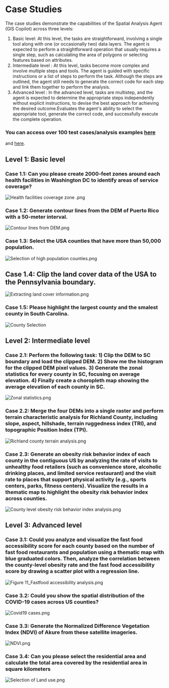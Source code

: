 # Case Studies
The case studies demonstrate the capabilities of the Spatial Analysis Agent (GIS Copilot) across three levels:

1. Basic level: At this level, the tasks are straightforward, involving a single tool along with one (or occasionally two) data layers. The agent is expected to perform a straightforward operation that usually requires a single step, such as calculating the area of polygons or selecting features based on attributes.
2. Intermediate level : At this level, tasks become more complex and involve multiple steps and tools. The agent is guided with specific instructions or a list of steps to perform the task. Although the steps are outlined, the agent still needs to generate the correct code for each step and link them together to perform the analysis.
3. Advanced level : In the advanced level, tasks are multistep, and the agent is expected to determine the appropriate steps independently without explicit instructions, to devise the best approach for achieving the desired outcome.Evaluates the agent's ability to select the appropriate tool, generate the correct code, and successfully execute the complete operation.

### You can access over 100 test cases/analysis examples [here](https://giscience.psu.edu/copilot_test/) 
and [here](https://giscience.psu.edu/gis-copilot-demonstrations/).

## Level 1: Basic level
### Case 1.1: Can you please create 2000-feet zones around each health facilities in Washington DC to identify areas of service coverage?

![Health facilities coverage zone .png](Doc%2FCase%20Studies%2FLevel%201%2FHealth%20facilities%20coverage%20zone%20.png)

### Case 1.2: Generate contour lines from the DEM of Puerto Rico with a 50-meter interval.

![Contour lines from DEM.png](Doc%2FCase%20Studies%2FLevel%201%2FContour%20lines%20from%20DEM.png)

### Case 1.3: Select the USA counties that have more than 50,000 population.

![Selection of high population counties.png](Doc%2FCase%20Studies%2FLevel%201%2FSelection%20of%20high%20population%20counties.png)

## Case 1.4: Clip the land cover data of the USA to the Pennsylvania boundary.

![Extracting land cover information.png](Doc%2FCase%20Studies%2FLevel%201%2FExtracting%20land%20cover%20information.png)

### Case 1.5: Please highlight the largest county and the smalest county in South Carolina.
![County Selection](Doc/Case%20Studies/Level%202/CountySelection.png)

## Level 2: Intermediate level
### Case 2.1: Perform the following task: 1) Clip the DEM to SC boundary and load the clipped DEM. 2) Show me the histogram for the clipped DEM pixel values. 3) Generate the zonal statistics for every county in SC, focusing on average elevation. 4) Finally create a choropleth map showing the average elevation of each county in SC.

![Zonal statistics.png](Doc%2FCase%20Studies%2FLevel%202%2FZonal%20statistics.png)


### Case 2.2: Merge the four DEMs into a single raster and perform terrain characteristic analysis for Richland County, including slope, aspect, hillshade, terrain ruggedness index (TRI), and topographic Position Index (TPI).

![Richland county terrain analysis.png](Doc%2FCase%20Studies%2FLevel%202%2FRichland%20county%20terrain%20analysis.png)


### Case 2.3: Generate an obesity risk behavior index of each county in the contiguous US by analyzing the rate of visits to unhealthy food retailers (such as convenience store, alcoholic drinking places, and limited service restaurant) and the visit rate to places that support physical activity (e.g., sports centers, parks, fitness centers). Visualize the results in a thematic map to highlight the obesity risk behavior index across counties.

![County level obesity risk behavior index analysis.png](Doc%2FCase%20Studies%2FLevel%202%2FCounty%20level%20obesity%20risk%20behavior%20index%20analysis.png)


## Level 3: Advanced level

### Case 3.1: Could you analyze and visualize the fast food accessibility score for each county based on the number of fast food restaurants and population using a thematic map with blue graduated colors. Then, analyze the correlation between the county-level obesity rate and the fast food accessibility score by drawing a scatter plot with a regression line.
![Figure 11_Fastfood accessibility analysis.png](Doc%2FCase%20Studies%2FLevel%203%2FFigure%2011_Fastfood%20accessibility%20analysis.png)


### Case 3.2: Could you show the spatial distribution of the COVID-19 cases across US counties?

![Covid19 cases.png](Doc%2FCase%20Studies%2FLevel%203%2FCovid19%20cases.png)

### Case 3.3: Generate the Normalized Difference Vegetation Index (NDVI) of Akure from these satellite imageries.

![NDVI.png](Doc%2FCase%20Studies%2FLevel%203%2FNDVI.png)


### Case 3.4: Can you please select the residential area and calculate the total area covered by the residential area in square kilometers

![Selection of Land use.png](Doc%2FCase%20Studies%2FLevel%203%2FSelection%20of%20Land%20use.png)
